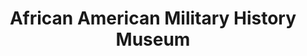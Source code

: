 ---
layout: repo
title: "African American Military History Museum"
id: 23407
permalink: repos/23407/
---